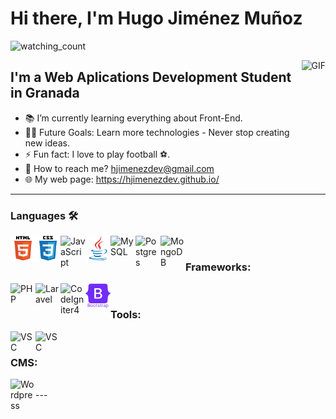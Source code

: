 # Hi there, I'm Hugo Jiménez Muñoz
<p align="left"> <img src="https://komarev.com/ghpvc/?username=hjimenezdev&color=blue" alt="watching_count" /></p>

<img align="right" alt="GIF" height="160px" src="https://media.giphy.com/media/du3J3cXyzhj75IOgvA/giphy.gif" />

## I'm a Web Aplications Development Student in Granada

- 📚 I’m currently learning everything about Front-End.
- 💪🏼 Future Goals: Learn more technologies - Never stop creating new ideas.
- ⚡ Fun fact: I love to play football ⚽.
- 📧 How to reach me? hjimenezdev@gmail.com
- 🌐 My web page: https://hjimenezdev.github.io/

---

### Languages 🛠 
<img align="left" alt="MySQL" width="40px" src="https://raw.githubusercontent.com/devicons/devicon/master/icons/html5/html5-original-wordmark.svg" />
<img align="left" alt="MySQL" width="40px" src="https://raw.githubusercontent.com/devicons/devicon/master/icons/css3/css3-original-wordmark.svg" />
<img align="left" alt="JavaScript" width="40px" src="https://img.icons8.com/color/512/javascript.png" />
<img align="left" alt="Java" width="40px" src="https://raw.githubusercontent.com/devicons/devicon/master/icons/java/java-original.svg" />
<img align="left" alt="MySQL" width="40px" src="https://img.icons8.com/color/512/mysql-logo.png" />
<img align="left" alt="Postgres" width="40px" src="https://img.icons8.com/color/512/postgreesql.png" />
<img align="left" alt="MongoDB" width="40px" src="https://img.icons8.com/color/512/mongodb.png" />
<br>

### Frameworks:
<img align="left" alt="PHP" width="40px" src="https://upload.wikimedia.org/wikipedia/commons/thumb/2/27/PHP-logo.svg/300px-PHP-logo.svg.png">
<img align="left" alt="Laravel" width="40px" src="https://upload.wikimedia.org/wikipedia/commons/thumb/9/9a/Laravel.svg/800px-Laravel.svg.png">
<img align="left" alt="CodeIgniter4" width="40px" src="https://www.codeigniter.com/assets/icons/ci-footer.png">
<img align="left" alt="Bootstrap" width="40px" src="https://raw.githubusercontent.com/devicons/devicon/master/icons/bootstrap/bootstrap-plain-wordmark.svg">
<br>

### Tools:
<img align="left" alt="VSC" width="40px" src="https://upload.wikimedia.org/wikipedia/commons/thumb/9/9a/Visual_Studio_Code_1.35_icon.svg/2048px-Visual_Studio_Code_1.35_icon.svg.png"/>
<img align="left" alt="VSC" width="40px" src="https://upload.wikimedia.org/wikipedia/commons/thumb/9/9c/IntelliJ_IDEA_Icon.svg/1200px-IntelliJ_IDEA_Icon.svg.png"/>
<br>

### CMS:
<img align="left" alt="Wordpress" width="40px" src="https://img.icons8.com/color/512/wordpress.png" />
<br>
---

